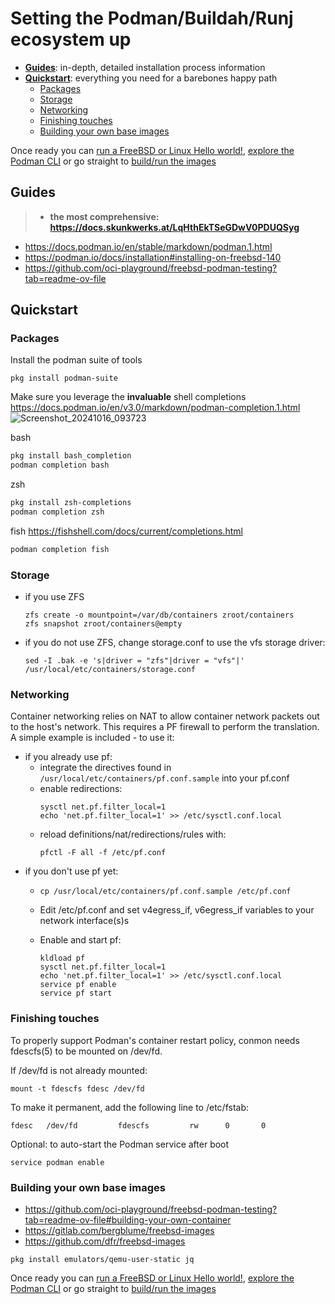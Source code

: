 # Setting the Podman/Buildah/Runj ecosystem up

* **[Guides](#guides)**: in-depth, detailed installation process information
* **[Quickstart](#quickstart)**: everything you need for a barebones happy path
  * [Packages](#packages)
  * [Storage](#storage)
  * [Networking](#networking)
  * [Finishing touches](#finishing-touches)
  * [Building your own base images](#building-your-own-base-images)

Once ready you can [run a FreeBSD or Linux Hello world!](2-hello-world),
[explore the Podman CLI](3-explore) or go straight to [build/run the images](../README.md)

## Guides
> * **the most comprehensive: https://docs.skunkwerks.at/LqHthEkTSeGDwV0PDUQSyg**
* https://docs.podman.io/en/stable/markdown/podman.1.html
* https://podman.io/docs/installation#installing-on-freebsd-140
* https://github.com/oci-playground/freebsd-podman-testing?tab=readme-ov-file

## Quickstart

### Packages

Install the podman suite of tools
```
pkg install podman-suite
```

Make sure you leverage the **invaluable** shell completions
https://docs.podman.io/en/v3.0/markdown/podman-completion.1.html
![Screenshot_20241016_093723](https://github.com/user-attachments/assets/649ebcad-47ad-405a-add2-211f5010c6f3)

bash
``` bash
pkg install bash_completion
podman completion bash
```

zsh
``` bash
pkg install zsh-completions
podman completion zsh
```

fish
https://fishshell.com/docs/current/completions.html
``` bash
podman completion fish
```

### Storage
* if you use ZFS
    ```
    zfs create -o mountpoint=/var/db/containers zroot/containers
    zfs snapshot zroot/containers@empty
    ```
* if you do not use ZFS, change storage.conf to use the vfs storage driver:
    ```
    sed -I .bak -e 's|driver = "zfs"|driver = "vfs"|' /usr/local/etc/containers/storage.conf
    ```

### Networking
Container networking relies on NAT to allow container network packets out to the host's network. This requires a PF firewall to perform the translation. A simple example is included - to use it:


* if you already use pf:
    * integrate the directives found in `/usr/local/etc/containers/pf.conf.sample` into your pf.conf
    * enable redirections:
      ```
      sysctl net.pf.filter_local=1
      echo 'net.pf.filter_local=1' >> /etc/sysctl.conf.local
      ```
    * reload definitions/nat/redirections/rules with:
      ```
      pfctl -F all -f /etc/pf.conf
      ```
* if you don't use pf yet:
    * ```
      cp /usr/local/etc/containers/pf.conf.sample /etc/pf.conf
      ```
    * Edit /etc/pf.conf and set v4egress_if, v6egress_if variables to your network interface(s)s

    * Enable and start pf:
      ```
      kldload pf
      sysctl net.pf.filter_local=1
      echo 'net.pf.filter_local=1' >> /etc/sysctl.conf.local
      service pf enable
      service pf start
      ```

### Finishing touches

To properly support Podman's container restart policy, conmon needs fdescfs(5) to be mounted on /dev/fd.

If /dev/fd is not already mounted:
```
mount -t fdescfs fdesc /dev/fd
```

To make it permanent, add the following line to /etc/fstab:
```
fdesc   /dev/fd         fdescfs         rw      0       0
```

Optional: to auto-start the Podman service after boot
```
service podman enable
```

### Building your own base images
* https://github.com/oci-playground/freebsd-podman-testing?tab=readme-ov-file#building-your-own-container
* https://gitlab.com/bergblume/freebsd-images
* https://github.com/dfr/freebsd-images

```
pkg install emulators/qemu-user-static jq
```

Once ready you can [run a FreeBSD or Linux Hello world!](2-hello-world),
[explore the Podman CLI](3-explore) or go straight to [build/run the images](../README.md)
